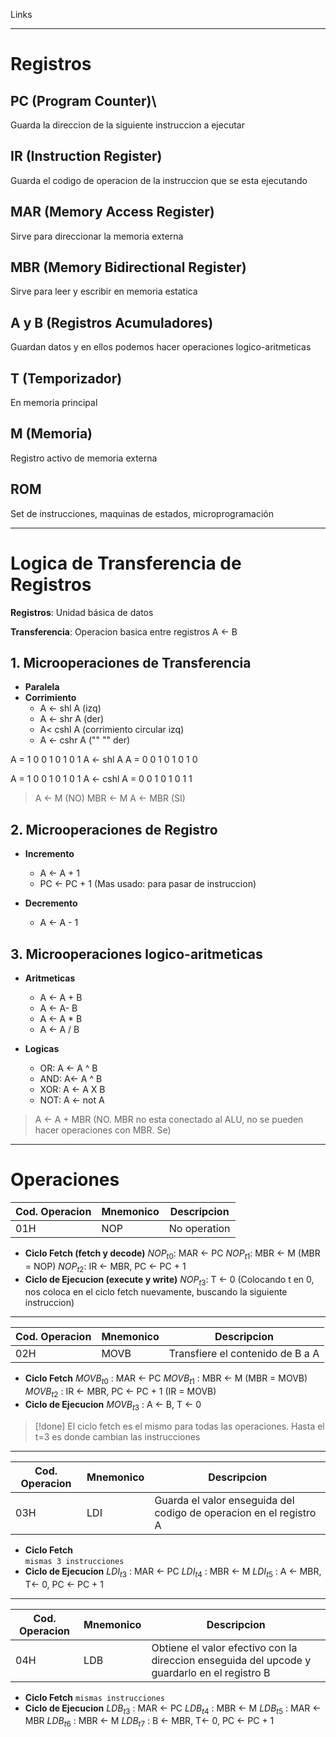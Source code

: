 Links
___
# Registros

## PC (Program Counter)\
Guarda la direccion de la siguiente instruccion a ejecutar

## IR (Instruction Register)
Guarda el codigo de operacion de la instruccion que se esta ejecutando

## MAR (Memory Access Register)
Sirve para direccionar la memoria externa

## MBR (Memory Bidirectional Register)
Sirve para leer y escribir en memoria estatica
## A y B (Registros Acumuladores)
Guardan datos y en ellos podemos hacer operaciones logico-aritmeticas

## T (Temporizador)
En memoria principal

## M (Memoria)
Registro activo de memoria externa

## ROM
Set de instrucciones, maquinas de estados, microprogramación

___
# Logica de Transferencia de Registros

**Registros**: Unidad básica de datos

**Transferencia**: Operacion basica entre registros    A <- B

## 1. Microoperaciones de Transferencia

- **Paralela**
- **Corrimiento**
	- A <- shl A (izq)
	- A <- shr A (der)
	- A< cshl A (corrimiento circular izq)
	- A <- cshr A ("" "" der)

A =  1 0 0 1 0 1 0 1
A <- shl A
A = 0 0 1 0 1 0 1 0

A = 1 0 0 1 0 1 0 1
A <- cshl
A = 0 0 1 0 1 0 1 1


> A <- M (NO)       MBR <- M    A <- MBR  (SI)

## 2. Microoperaciones de Registro

- **Incremento**
	- A <- A + 1
	- PC <- PC + 1 (Mas usado: para pasar de instruccion)

- **Decremento**
	- A <- A - 1

## 3. Microoperaciones logico-aritmeticas

- **Aritmeticas**
	- A <- A + B
	- A <- A- B
	- A <- A \* B
	- A <- A / B

- **Logicas**
	- OR:  A <- A ^ B
	- AND:  A<- A ^ B
	- XOR:  A <- A X B
	- NOT:  A <- not A

> A <- A + MBR (NO. MBR no esta conectado al ALU, no se pueden hacer operaciones con MBR. Se)

___
# Operaciones

| Cod. Operacion | Mnemonico | Descripcion  |
| -------------- | --------- | ------------ |
| 01H            | NOP       | No operation |


- **Ciclo Fetch (fetch y decode)**
$NOP_{t0}$: MAR <- PC
$NOP_{t1}$: MBR <- M  (MBR = NOP) 
$NOP_{t2}$: IR <- MBR,  PC <- PC + 1
- **Ciclo de Ejecucion (execute y write)**
$NOP_{t3}$: T <- 0
(Colocando t en 0, nos coloca en el ciclo fetch nuevamente, buscando la siguiente instruccion)

___

| Cod. Operacion | Mnemonico | Descripcion                      |
| -------------- | --------- | -------------------------------- |
| 02H            | MOVB      | Transfiere el contenido de B a A |

- **Ciclo Fetch**
$MOVB _ {t0}$ : MAR <- PC
$MOVB _ {t1}$ : MBR <- M (MBR = MOVB)
$MOVB _ {t2}$ : IR <- MBR,  PC <- PC + 1  (IR = MOVB)
- **Ciclo de Ejecucion**
$MOVB _ {t3}$ : A <- B, T <- 0

>[!done] El ciclo fetch es el mismo para todas las operaciones. Hasta el t=3 es donde cambian las instrucciones

___

| Cod. Operacion | Mnemonico | Descripcion                                                        |
| -------------- | --------- | ------------------------------------------------------------------ |
| 03H            | LDI       | Guarda el valor enseguida del codigo de operacion en el registro A |

- **Ciclo Fetch**\
`mismas 3 instrucciones`
- **Ciclo de Ejecucion**
$LDI_{t3}$ : MAR <- PC
$LDI _ {t4}$ : MBR <- M
$LDI _ {t5}$ : A <- MBR,  T<- 0,  PC <- PC + 1

___

| Cod. Operacion | Mnemonico | Descripcion                                                                                  |
| -------------- | --------- | -------------------------------------------------------------------------------------------- |
| 04H            | LDB       | Obtiene el valor efectivo con la direccion enseguida del upcode y guardarlo en el registro B |

- **Ciclo Fetch**
`mismas instrucciones`
- **Ciclo de Ejecucion**
$LDB_{t3}$ : MAR <- PC
$LDB _ {t4}$ : MBR <- M
$LDB _ {t5}$ : MAR <- MBR
$LDB _ {t6}$ : MBR <- M
$LDB _ {t7}$ : B <- MBR,   T<- 0,  PC <- PC + 1